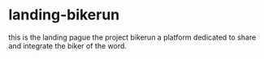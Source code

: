 # landing-bikerun
this is the landing pague the project bikerun a platform dedicated to share and integrate the biker of the word.
